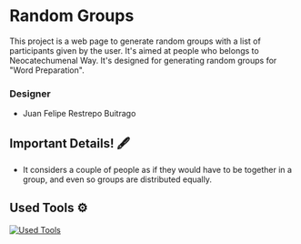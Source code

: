 # Random Groups
This project is a web page to generate random groups with a list of participants given by the user. It's aimed at people who belongs to Neocatechumenal Way. It's designed for generating random groups for "Word Preparation".

### Designer
- Juan Felipe Restrepo Buitrago

## Important Details! 🖋️

- It considers a couple of people as if they would have to be together in a group, and even so groups are distributed equally.

## Used Tools ⚙️
[![Used Tools](https://skillicons.dev/icons?i=html,css,javascript)](https://skillicons.dev)
